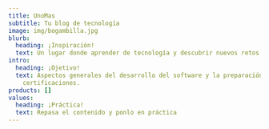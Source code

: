 ```yaml
---
title: UnoMas
subtitle: Tu blog de tecnología
image: img/bogambilla.jpg
blurb:
  heading: ¡Inspiración!
  text: Un lugar donde aprender de tecnología y descubrir nuevos retos informáticos.
intro:
  heading: ¡Ojetivo!
  text: Aspectos generales del desarrollo del software y la preparación de
    certificaciones.
products: []
values:
  heading: ¡Práctica!
  text: Repasa el contenido y ponlo en práctica
---
```

